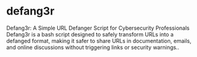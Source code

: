 # defang3r
Defang3r: A Simple URL Defanger Script for Cybersecurity Professionals  Defang3r is a bash script designed to safely transform URLs into a defanged format, making it safer to share URLs in documentation, emails, and online discussions without triggering links or security warnings..
